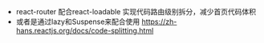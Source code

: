 - react-router 配合react-loadable 实现代码路由级别拆分，减少首页代码体积
- 或者是通过lazy和Suspense来配合使用 https://zh-hans.reactjs.org/docs/code-splitting.html